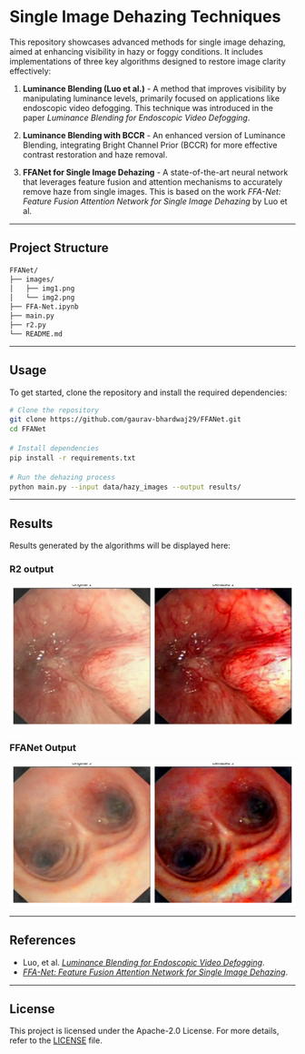 # Single Image Dehazing Techniques

This repository showcases advanced methods for single image dehazing, aimed at enhancing visibility in hazy or foggy conditions. It includes implementations of three key algorithms designed to restore image clarity effectively:

1. **Luminance Blending (Luo et al.)** - A method that improves visibility by manipulating luminance levels, primarily focused on applications like endoscopic video defogging. This technique was introduced in the paper *Luminance Blending for Endoscopic Video Defogging*.

2. **Luminance Blending with BCCR** - An enhanced version of Luminance Blending, integrating Bright Channel Prior (BCCR) for more effective contrast restoration and haze removal.

3. **FFANet for Single Image Dehazing** - A state-of-the-art neural network that leverages feature fusion and attention mechanisms to accurately remove haze from single images. This is based on the work *FFA-Net: Feature Fusion Attention Network for Single Image Dehazing* by Luo et al.

---

## Project Structure

```
FFANet/
├── images/
│   ├── img1.png
│   └── img2.png
├── FFA-Net.ipynb
├── main.py
├── r2.py
└── README.md
```

---

## Usage

To get started, clone the repository and install the required dependencies:

```bash
# Clone the repository
git clone https://github.com/gaurav-bhardwaj29/FFANet.git
cd FFANet

# Install dependencies
pip install -r requirements.txt

# Run the dehazing process
python main.py --input data/hazy_images --output results/
```


---

## Results

Results generated by the algorithms will be displayed here:

### R2 output
![Original vs Dehazed](./images/img1.png)
### FFANet Output
![Original vs Dehazed](./images/img2.png)

---

## References

- Luo, et al. [*Luminance Blending for Endoscopic Video Defogging*](https://pmc.ncbi.nlm.nih.gov/articles/PMC6952256/).
- [*FFA-Net: Feature Fusion Attention Network for Single Image Dehazing*](https://arxiv.org/abs/1911.07559/).

---

## License

This project is licensed under the Apache-2.0 License. For more details, refer to the [LICENSE](LICENSE) file.
